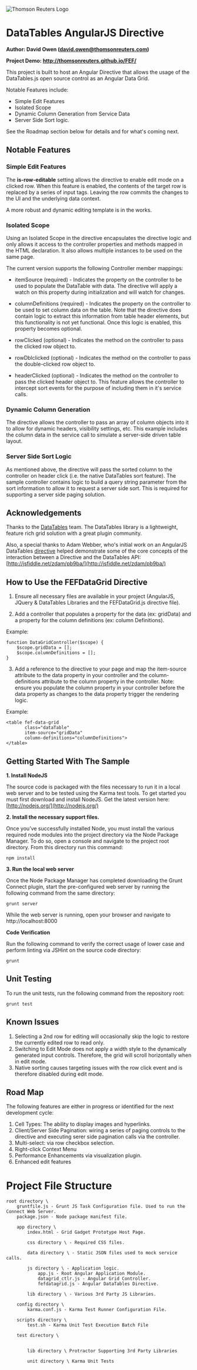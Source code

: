 ![Thomson Reuters Logo](http://cdn1.im.thomsonreuters.com/wp-content/themes/Im/images/tr-logo.png)

# DataTables AngularJS Directive #
**Author: David Owen (david.owen@thomsonreuters.com)**

**Project Demo: http://thomsonreuters.github.io/FEF/**

This project is built to host an Angular Directive that allows the usage of the DataTables.js open source control as an Angular Data Grid.

Notable Features include: 

- Simple Edit Features
- Isolated Scope
- Dynamic Column Generation from Service Data
- Server Side Sort logic. 

See the Roadmap section below for details and for what's coming next.

## Notable Features ##

### Simple Edit Features ###
The **is-row-editable** setting allows the directive to enable edit mode on a clicked row. When this feature is enabled, the contents of the target row is replaced by a series of input tags. Leaving the row commits the changes to the UI and the underlying data context.

A more robust and dynamic editing template is in the works.

### Isolated Scope ###
Using an Isolated Scope in the directive encapsulates the directive logic and only allows it access to the controller properties and methods mapped in the HTML declaration. It also allows multiple instances to be used on the same page.

The current version supports the following Controller member mappings:

- itemSource (required) - Indicates the property on the controller to be used to populate the DataTable with data. The directive will apply a watch on this property during initialization and will watch for changes.
 
- columnDefinitions (required) - Indicates the property on the controller to be used to set column data on the table. Note that the directive does contain logic to extract this information from table header elements, but this functionality is not yet functional. Once this logic is enabled, this property becomes optional.

- rowClicked (optional) - Indicates the method on the controller to pass the clicked row object to.
- rowDblclicked (optional) - Indicates the method on the controller to pass the double-clicked row object to.

- headerClicked (optional) - Indicates the method on the controller to pass the clicked header object to. This feature allows the controller to intercept sort events for the purpose of including them in it's service calls. 

### Dynamic Column Generation ###
The directive allows the controller to pass an array of column objects into it to allow for dynamic headers, visibility settings, etc. This example includes the column data in the service call to simulate a server-side driven table layout.
 
### Server Side Sort Logic ###
As mentioned above, the directive will pass the sorted column to the controller on header click (i.e. the native DataTables sort feature). The sample controller contains logic to build a query string parameter from the sort information to allow it to request a server side sort. This is required for supporting a server side paging solution. 

## Acknowledgements ##
Thanks to the [DataTables](http://datatables.net/ "DataTables") team. The DataTables library is a lightweight, feature rich grid solution with a great plugin community.

Also, a special thanks to Adam Webber, who's initial work on an AngularJS DataTables [directive](https://groups.google.com/forum/#!topic/angular/vM2DEMK_NMA) helped demonstrate some of the core concepts of the interaction between a Directive and the DataTables API:  [http://jsfiddle.net/zdam/pb9ba/](http://jsfiddle.net/zdam/pb9ba/)

## How to Use the FEFDataGrid Directive ##
1. Ensure all necessary files are available in your project (AngularJS, JQuery & DataTables Libraries and the FEFDataGrid.js directive file).

2. Add a controller that populates a property for the data (ex: gridData) and a property for the column definitions (ex: column Definitions).

Example:

	function DataGridController($scope) {
		$scope.gridData = [];
		$scope.columnDefinitions = [];		
	}


3. Add a reference to the directive to your page and map the item-source attribute to the data property in your controller and the column-definitions attribute to the column property in the controller. Note: ensure you populate the column property in your controller before the data property as changes to the data property trigger the rendering logic.

Example: 

    <table fef-data-grid
           class="dataTable"
           item-source="gridData"
           column-definitions="columnDefinitions">
    </table> 

## Getting Started With The Sample ##

**1. Install NodeJS**

The source code is packaged with the files necessary to run it in a local web server and to be tested using the Karma test tools. To get started you must first download and install NodeJS. Get the latest version here: [http://nodejs.org/](http://nodejs.org/)

**2. Install the necessary support files.**

Once you’ve successfully installed Node, you must install the various required node modules into the project directory via the Node Package Manager. To do so, open a console and navigate to the project root directory. From this directory run this command:


    npm install

**3. Run the local web server**

Once the Node Package Manager has completed downloading the Grunt Connect plugin, start the pre-configured web server by running the following command from the same directory:

	grunt server

While the web server is running, open your browser and navigate to http://localhost:8000


**Code Verification**

Run the following command to verify the correct usage of lower case and perform linting via JSHint on the source code directory:

	grunt 

## Unit Testing ##
To run the unit tests, run the following command from the repository root:

	grunt test

## Known Issues ##
1. Selecting a 2nd row for editing will occasionally skip the logic to restore the currently edited row to read only.
2. Switching to Edit Mode does not apply a width style to the dynamically generated input controls. Therefore, the grid will scroll horizontally when in edit mode.
3. Native sorting causes targeting issues with the row click event and is therefore disabled during edit mode. 

## Road Map ##
The following features are either in progress or identified for the next development cycle:

1. Cell Types: The ability to display images and hyperlinks.
2. Client/Server Side Pagination: wiring a series of paging controls to the directive and executing serer side pagination calls via the controller.
3. Multi-select: via row checkbox selection. 
4. Right-click Context Menu 
5. Performance Enhancements via visualization plugin. 
6. Enhanced edit features 

# Project File Structure #

    root directory \
		gruntfile.js - Grunt JS Task Configuration file. Used to run the Connect Web Server.
		package.json - Node package manifest file.

		app directory \ 
			index.html - Grid Gadget Prototype Host Page.

			css directory \ - Required CSS files.

			data directory \ - Static JSON files used to mock service calls.

			js directory \ - Application logic.
				app.js - Root Angular Application Module.
				datagrid_ctlr.js - Angular Grid Controller.
				fefdatagrid.js - Angular DataTables Directive.
				
			lib directory \ - Various 3rd Party JS Libraries.

		config directory \
			karma.conf.js - Karma Test Runner Configuration File.

		scripts directory \
			test.sh - Karma Unit Test Execution Batch File

		test directory \
 

			lib directory \ Protractor Supporting 3rd Party Libraries

			unit directory \ Karma Unit Tests
